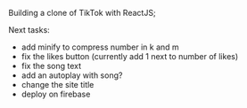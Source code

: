 Building a clone of TikTok with ReactJS;

Next tasks:
- add minify to compress number in k and m
- fix the likes button (currently add 1 next to number of likes)
- fix the song text
- add an autoplay with song? 
- change the site title
- deploy on firebase

